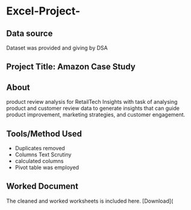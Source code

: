# Excel-Project-
## Data source 
Dataset was provided and giving by DSA
 ## Project Title: Amazon Case Study
 
## About 
product review analysis for RetailTech Insights with task of analysing product and customer review data to generate insights that can guide product improvement, marketing strategies, and customer engagement.

## Tools/Method Used
- Duplicates removed
- Columns Text Scrutiny
- calculated columns
- Pivot table was employed
## Worked Document 
The cleaned and worked worksheets is included here. [Download](

